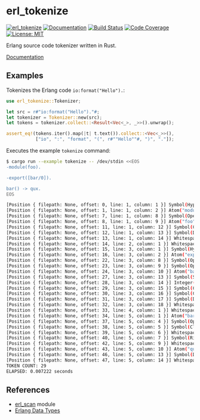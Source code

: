 erl_tokenize
============

[![erl_tokenize](http://meritbadge.herokuapp.com/erl_tokenize)](https://crates.io/crates/erl_tokenize)
[![Documentation](https://docs.rs/erl_tokenize/badge.svg)](https://docs.rs/erl_tokenize)
[![Build Status](https://travis-ci.org/sile/erl_tokenize.svg?branch=master)](https://travis-ci.org/sile/erl_tokenize)
[![Code Coverage](https://codecov.io/gh/sile/erl_tokenize/branch/master/graph/badge.svg)](https://codecov.io/gh/sile/erl_tokenize/branch/master)
[![License: MIT](https://img.shields.io/badge/license-MIT-blue.svg)](LICENSE)

Erlang source code tokenizer written in Rust.

[Documentation](https://docs.rs/erl_tokenize)

Examples
--------

Tokenizes the Erlang code `io:format("Hello").`:

```rust
use erl_tokenize::Tokenizer;

let src = r#"io:format("Hello")."#;
let tokenizer = Tokenizer::new(src);
let tokens = tokenizer.collect::<Result<Vec<_>, _>>().unwrap();

assert_eq!(tokens.iter().map(|t| t.text()).collect::<Vec<_>>(),
           ["io", ":", "format", "(", r#""Hello""#, ")", "."]);
```

Executes the example `tokenize` command:

```bash
$ cargo run --example tokenize -- /dev/stdin <<EOS
-module(foo).

-export([bar/0]).

bar() -> qux.
EOS

[Position { filepath: None, offset: 0, line: 1, column: 1 }] Symbol(Hyphen)
[Position { filepath: None, offset: 1, line: 1, column: 2 }] Atom("module")
[Position { filepath: None, offset: 7, line: 1, column: 8 }] Symbol(OpenParen)
[Position { filepath: None, offset: 8, line: 1, column: 9 }] Atom("foo")
[Position { filepath: None, offset: 11, line: 1, column: 12 }] Symbol(CloseParen)
[Position { filepath: None, offset: 12, line: 1, column: 13 }] Symbol(Dot)
[Position { filepath: None, offset: 13, line: 1, column: 14 }] Whitespace(Newline)
[Position { filepath: None, offset: 14, line: 2, column: 1 }] Whitespace(Newline)
[Position { filepath: None, offset: 15, line: 3, column: 1 }] Symbol(Hyphen)
[Position { filepath: None, offset: 16, line: 3, column: 2 }] Atom("export")
[Position { filepath: None, offset: 22, line: 3, column: 8 }] Symbol(OpenParen)
[Position { filepath: None, offset: 23, line: 3, column: 9 }] Symbol(OpenSquare)
[Position { filepath: None, offset: 24, line: 3, column: 10 }] Atom("bar")
[Position { filepath: None, offset: 27, line: 3, column: 13 }] Symbol(Slash)
[Position { filepath: None, offset: 28, line: 3, column: 14 }] Integer(BigUint { data: [] })
[Position { filepath: None, offset: 29, line: 3, column: 15 }] Symbol(CloseSquare)
[Position { filepath: None, offset: 30, line: 3, column: 16 }] Symbol(CloseParen)
[Position { filepath: None, offset: 31, line: 3, column: 17 }] Symbol(Dot)
[Position { filepath: None, offset: 32, line: 3, column: 18 }] Whitespace(Newline)
[Position { filepath: None, offset: 33, line: 4, column: 1 }] Whitespace(Newline)
[Position { filepath: None, offset: 34, line: 5, column: 1 }] Atom("bar")
[Position { filepath: None, offset: 37, line: 5, column: 4 }] Symbol(OpenParen)
[Position { filepath: None, offset: 38, line: 5, column: 5 }] Symbol(CloseParen)
[Position { filepath: None, offset: 39, line: 5, column: 6 }] Whitespace(Space)
[Position { filepath: None, offset: 40, line: 5, column: 7 }] Symbol(RightArrow)
[Position { filepath: None, offset: 42, line: 5, column: 9 }] Whitespace(Space)
[Position { filepath: None, offset: 43, line: 5, column: 10 }] Atom("qux")
[Position { filepath: None, offset: 46, line: 5, column: 13 }] Symbol(Dot)
[Position { filepath: None, offset: 47, line: 5, column: 14 }] Whitespace(Newline)
TOKEN COUNT: 29
ELAPSED: 0.007222 seconds
```

References
----------

- [erl_scan](http://erlang.org/doc/man/erl_scan.html) module
- [Erlang Data Types](http://erlang.org/doc/reference_manual/data_types.html)
